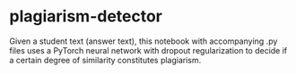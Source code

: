# plagiarism-detector

Given a student text (answer text), this notebook with accompanying .py files uses a PyTorch neural network with dropout regularization to decide if a certain degree of similarity constitutes plagiarism.
